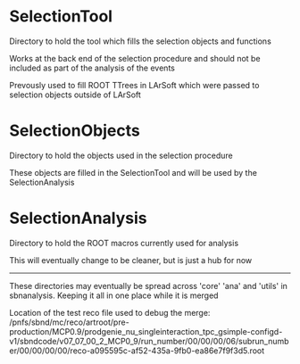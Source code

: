 # SelectionTool

Directory to hold the tool which fills the selection objects and functions

Works at the back end of the selection procedure and should not be included as 
part of the analysis of the events

Prevously used to fill ROOT TTrees in LArSoft which were passed to selection
objects outside of LArSoft

# SelectionObjects

Directory to hold the objects used in the selection procedure

These objects are filled in the SelectionTool and will be used by the
SelectionAnalysis

# SelectionAnalysis

Directory to hold the ROOT macros currently used for analysis

This will eventually change to be cleaner, but is just a hub for now

---------------------------------------------------------------------------------

These directories may eventually be spread across 'core' 'ana' and 'utils' in
sbnanalysis. Keeping it all in one place while it is merged

Location of the test reco file used to debug the merge:
/pnfs/sbnd/mc/reco/artroot/pre-production/MCP0.9/prodgenie_nu_singleinteraction_tpc_gsimple-configd-v1/sbndcode/v07_07_00_2_MCP0_9/run_number/00/00/00/06/subrun_number/00/00/00/00/reco-a095595c-af52-435a-9fb0-ea86e7f9f3d5.root
